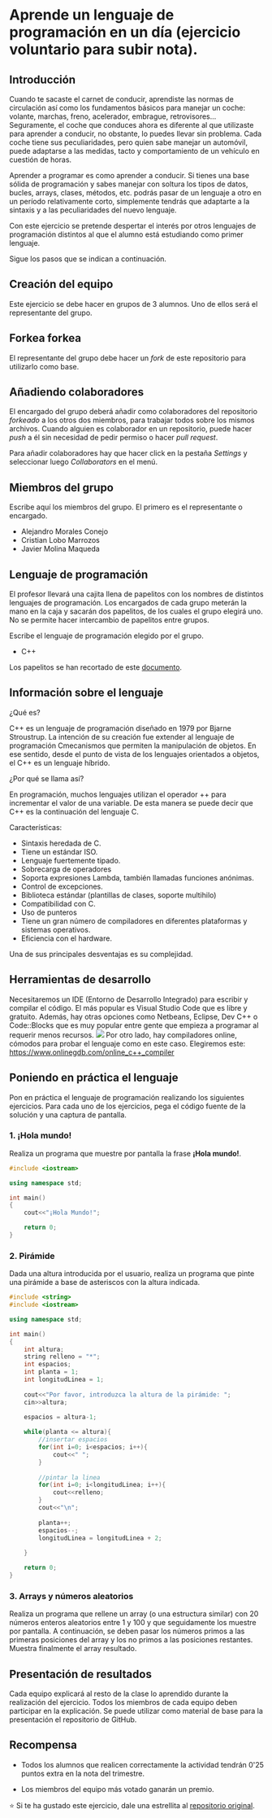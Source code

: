 # Aprende un lenguaje de programación en un día (ejercicio voluntario para subir nota).

## Introducción

Cuando te sacaste el carnet de conducir, aprendiste las normas de circulación así como los fundamentos básicos para manejar un coche: volante, marchas, freno, acelerador, embrague, retrovisores... Seguramente, el coche que conduces ahora es diferente al que utilizaste para aprender a conducir, no obstante, lo puedes llevar sin problema. Cada coche tiene sus peculiaridades, pero quien sabe manejar un automóvil, puede adaptarse a las medidas, tacto y comportamiento de un vehículo en cuestión de horas.

Aprender a programar es como aprender a conducir. Si tienes una base sólida de programación y sabes manejar con soltura los tipos de datos, bucles, arrays, clases, métodos, etc. podrás pasar de un lenguaje a otro en un período relativamente corto, simplemente tendrás que adaptarte a la sintaxis y a las peculiaridades del nuevo lenguaje.

Con este ejercicio se pretende despertar el interés por otros lenguajes de programación distintos al que el alumno está estudiando como primer lenguaje.

Sigue los pasos que se indican a continuación.

## Creación del equipo

Este ejercicio se debe hacer en grupos de 3 alumnos. Uno de ellos será el representante del grupo.

## Forkea forkea

El representante del grupo debe hacer un *fork* de este repositorio para utilizarlo como base.

## Añadiendo colaboradores

El encargado del grupo deberá añadir como colaboradores del repositorio *forkeado* a los otros dos miembros, para trabajar todos sobre los mismos archivos. Cuando alguien es colaborador en un repositorio, puede hacer *push* a él sin necesidad de pedir permiso o hacer *pull request*.

Para añadir colaboradores hay que hacer click en la pestaña *Settings* y seleccionar luego *Collaborators* en el menú.

## Miembros del grupo

Escribe aquí los miembros del grupo. El primero es el representante o encargado.

* Alejandro Morales Conejo
* Cristian Lobo Marrozos
* Javier Molina Maqueda

## Lenguaje de programación

El profesor llevará una cajita llena de papelitos con los nombres de distintos lenguajes de programación. Los encargados de cada grupo meterán la mano en la caja y sacarán dos papelitos, de los cuales el grupo elegirá uno. No se permite hacer intercambio de papelitos entre grupos.

Escribe el lenguaje de programación elegido por el grupo.

* C++

Los papelitos se han recortado de este [documento](lenguajes_de_programacion.pdf).

## Información sobre el lenguaje

¿Qué es?

C++ es un lenguaje de programación diseñado en 1979 por Bjarne Stroustrup. La intención de su creación fue extender al lenguaje de programación Cmecanismos que permiten la manipulación de objetos. En ese sentido, desde el punto de vista de los lenguajes orientados a objetos, el C++ es un lenguaje híbrido.

¿Por qué se llama así?

En programación, muchos lenguajes utilizan el operador ++ para incrementar el valor de una variable. De esta manera se puede decir que C++ es la continuación del lenguaje C.

Características:

-	Sintaxis heredada de C.
-	Tiene un estándar ISO.
-	Lenguaje fuertemente tipado.
-	Sobrecarga de operadores
-	Soporta expresiones Lambda, también llamadas funciones anónimas.
-	Control de excepciones.
-	Biblioteca estándar (plantillas de clases, soporte multihilo)
-	Compatibilidad con C.
-	Uso de punteros
-	Tiene un gran número de compiladores en diferentes plataformas y sistemas operativos.
-	Eficiencia con el hardware.

Una de sus principales desventajas es su complejidad.


## Herramientas de desarrollo
Necesitaremos un IDE (Entorno de Desarrollo Integrado) para escribir y compilar el código.
El más popular es Visual Studio Code que es libre y gratuito.
Además, hay otras opciones como Netbeans, Eclipse, Dev C++ o Code::Blocks que es muy popular entre gente que empieza a programar al requerir menos recursos.
<img src="https://i1.wp.com/justcode.me/wp-content/uploads/2017/08/Top-30-Best-IDEs-and-Compilers-for-C.jpg?resize=686%2C474">
Por otro lado, hay compiladores online, cómodos para probar el lenguaje como en este caso. Elegiremos este: https://www.onlinegdb.com/online_c++_compiler

## Poniendo en práctica el lenguaje

Pon en práctica el lenguaje de programación realizando los siguientes ejercicios. Para cada uno de los ejercicios, pega el código fuente de la solución y una captura de pantalla.

### 1. ¡Hola mundo!

Realiza un programa que muestre por pantalla la frase **¡Hola mundo!**.
```C++
#include <iostream>

using namespace std;

int main()
{
    cout<<"¡Hola Mundo!";

    return 0;
}
```

### 2. Pirámide

Dada una altura introducida por el usuario, realiza un programa que pinte una pirámide a base de asteriscos con la altura indicada.
```C++
#include <string>
#include <iostream>

using namespace std;

int main()
{
    int altura;
    string relleno = "*";
    int espacios;
    int planta = 1;
    int longitudLinea = 1;
    
    cout<<"Por favor, introduzca la altura de la pirámide: ";
    cin>>altura;
    
    espacios = altura-1;

    while(planta <= altura){
        //insertar espacios
        for(int i=0; i<espacios; i++){
            cout<<" ";
        }
        
        //pintar la linea
        for(int i=0; i<longitudLinea; i++){
            cout<<relleno;
        }
        cout<<"\n";
        
        planta++;
        espacios--;
        longitudLinea = longitudLinea + 2;
        
    }

    return 0;
}

```

### 3. Arrays y números aleatorios

Realiza un programa que rellene un array (o una estructura similar) con 20 números enteros aleatorios entre 1 y 100 y que seguidamente los muestre por pantalla. A continuación, se deben pasar los números primos a las primeras posiciones del array y los no primos a las posiciones restantes. Muestra finalmente el array resultado.

## Presentación de resultados

Cada equipo explicará al resto de la clase lo aprendido durante la realización del ejercicio. Todos los miembros de cada equipo deben participar en la explicación. Se puede utilizar como material de base para la presentación el repositorio de GitHub.

## Recompensa

* Todos los alumnos que realicen correctamente la actividad tendrán 0'25 puntos extra en la nota del trimestre.

* Los miembros del equipo más votado ganarán un premio.

:star: Si te ha gustado este ejercicio, dale una estrellita al [repositorio original](https://github.com/LuisJoseSanchez/aprende-un-lenguaje-en-un-dia).

